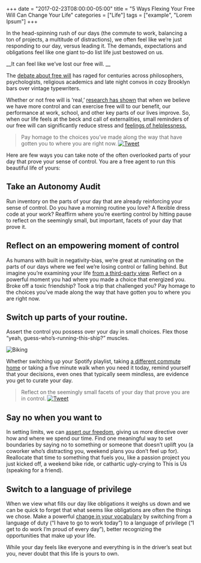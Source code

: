 +++
  date = "2017-02-23T08:00:00-05:00"
  title = "5 Ways Flexing Your Free Will Can Change Your Life"
  categories = ["Life"]
  tags = ["example", "Lorem Ipsum"]
+++



<span class="dropcap">I</span>n the head-spinning rush of our days (the commute to work, balancing a ton of projects, a multitude of distractions), we often feel like we’re just responding to our day, versus leading it. The demands, expectations and obligations feel like one giant to-do list life just bestowed on us.

__It can feel like we’ve lost our free will. __

The [debate about free will](https://www.psychologytoday.com/blog/your-brain-work/201005/is-free-will-real-better-believe-it-even-if-its-not) has raged for centuries across philosophers, psychologists, religious academics and late night convos in cozy Brooklyn bars over vintage typewriters.

Whether or not free will is ‘real,’ [research has shown](http://journals.sagepub.com/doi/abs/10.1177/1948550609351600) that when we believe we have more control and can exercise free will to our benefit, our performance at work, school, and other key parts of our lives improve. So, when our life feels at the beck and call of externalities, small reminders of our free will can significantly reduce stress and [feelings of helplessness.](http://advice.shinetext.com/articles/how-to-find-wisdom-in-feeling-worthless/) 

> Pay homage to the choices you’ve made along the way that have gotten you to where you are right now. <a href="http://ctt.ec/XIl2b"><img src="//images.contentful.com/awpxl2koull4/6LvAGoJrjOEwQY86uMuS6q/4b6c5fd47467193f78e2dda0ef592d60/Twitter_Logo_Blue.png?h=42" alt="Tweet"></a>

Here are few ways you can take note of the often overlooked parts of your day that prove your sense of control. You are a free agent to run this beautiful life of yours:

## Take an Autonomy Audit

Run inventory on the parts of your day that are already reinforcing your sense of control. Do you have a morning routine you love? A flexible dress code at your work? Reaffirm where you’re exerting control by hitting pause to reflect on the seemingly small, but important, facets of your day that prove it.

## Reflect on an empowering moment of control 

As humans with built in negativity-bias, we’re great at ruminating on the parts of our days where we feel we’re losing control or falling behind. But imagine you’re examining your life [from a third-party view](http://nymag.com/scienceofus/2017/01/to-change-your-life-learn-how-to-trust-your-future-self.html). Reflect on a powerful moment you had where you made a choice that energized you. Broke off a toxic friendship? Took a trip that challenged you? Pay homage to the choices you’ve made along the way that have gotten you to where you are right now.

## Switch up parts of your routine.

Assert the control you possess over your day in small choices. Flex those “yeah, guess-who’s-running-this-ship?” muscles. 

![Biking](//images.contentful.com/awpxl2koull4/2mmsyFItYIM2qyk66C4kCq/91b02eaff9277eda12a975468f892a83/blubel-103316.jpg)

Whether switching up your Spotify playlist, taking [a different commute home](http://advice.shinetext.com/articles/how-to-make-your-commute-the-best-part-of-your-day/) or taking a five minute walk when you need it today, remind yourself that your decisions, even ones that typically seem mindless, are evidence you get to curate your day.

> Reflect on the seemingly small facets of your day that prove you are in control. <a href="http://ctt.ec/UDcOb"><img src="//images.contentful.com/awpxl2koull4/6LvAGoJrjOEwQY86uMuS6q/4b6c5fd47467193f78e2dda0ef592d60/Twitter_Logo_Blue.png?h=42" alt="Tweet"></a>

## Say no when you want to

In setting limits, we can [assert our freedom](https://www.psychologytoday.com/articles/201311/the-power-no), giving us more directive over how and where we spend our time. Find one meaningful way to set boundaries by saying no to something or someone that doesn’t uplift you (a coworker who’s distracting you, weekend plans you don’t feel up for). Reallocate that time to something that fuels you, like a passion project you just kicked off, a weekend bike ride, or cathartic ugly-crying to This is Us (speaking for a friend).

## Switch to a language of privilege

When we view what fills our day like obligations it weighs us down and we can be quick to forget that what seems like obligations are often the things we chose.  Make a powerful [change in your vocabulary](https://michaelhyatt.com/how-a-shift-in-your-vocabulary-can-instantly-change-your-attitude.html) by switching from a language of duty (“I have to go to work today”) to a language of privilege (“I get to do work I’m proud of every day”), better recognizing the opportunities that make up your life. 

While your day feels like everyone and everything is in the driver’s seat but you, never doubt that this life is yours to own.

<div class="pubexchange_module" id="pubexchange_below_content" data-pubexchange-module-id="2323"></div>

<script>(function(w, d, s, id) {
  w.PUBX=w.PUBX || {pub: "shine_text", discover: false, lazy: true};
  var js, pjs = d.getElementsByTagName(s)[0];
  if (d.getElementById(id)) return;
  js = d.createElement(s); js.id = id; js.async = true;
  js.src = "//main.pubexchange.com/loader.min.js";
  pjs.parentNode.insertBefore(js, pjs);
}(window, document, "script", "pubexchange-jssdk"));</script>
